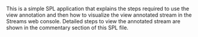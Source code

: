 This is a simple SPL application that explains the steps required to use the view annotation and then how to visualize the view annotated stream in the Streams web console. Detailed steps to view the annotated stream are shown in the commentary section of this SPL file.
